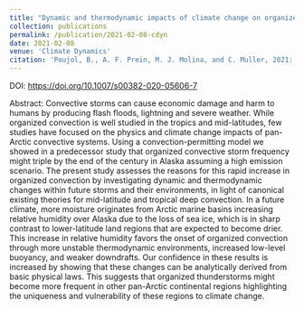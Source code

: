 ```yaml
---
title: "Dynamic and thermodynamic impacts of climate change on organized convection in Alaska"
collection: publications
permalink: /publication/2021-02-08-cdyn
date: 2021-02-08
venue: 'Climate Dynamics'
citation: 'Poujol, B., A. F. Prein, M. J. Molina, and C. Muller, 2021: Dynamic and thermodynamic impacts of climate change on organized convection in Alaska. <i>Climate Dynamics</i>.'
---
```


DOI: <https://doi.org/10.1007/s00382-020-05606-7>

Abstract: Convective storms can cause economic damage and harm to humans by producing flash floods, lightning and severe weather. While organized convection is well studied in the tropics and mid-latitudes, few studies have focused on the physics and climate change impacts of pan-Arctic convective systems. Using a convection-permitting model we showed in a predecessor study that organized convective storm frequency might triple by the end of the century in Alaska assuming a high emission scenario. The present study assesses the reasons for this rapid increase in organized convection by investigating dynamic and thermodynamic changes within future storms and their environments, in light of canonical existing theories for mid-latitude and tropical deep convection. In a future climate, more moisture originates from Arctic marine basins increasing relative humidity over Alaska due to the loss of sea ice, which is in sharp contrast to lower-latitude land regions that are expected to become drier. This increase in relative humidity favors the onset of organized convection through more unstable thermodynamic environments, increased low-level buoyancy, and weaker downdrafts. Our confidence in these results is increased by showing that these changes can be analytically derived from basic physical laws. This suggests that organized thunderstorms might become more frequent in other pan-Arctic continental regions highlighting the uniqueness and vulnerability of these regions to climate change.

